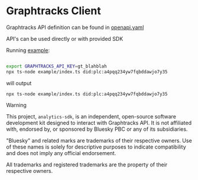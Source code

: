 # Graphtracks Client


Graphtracks API definition can be found in [openapi.yaml](./openapi.yaml)

API's can be used directly or with provided SDK

Running [example](./example/index.ts):

```bash

export GRAPHTRACKS_API_KEY=gt_blahblah
npx ts-node example/index.ts did:plc:a4pqq234yw7fqbddawjo7y35 
```
will output

```
npx ts-node example/index.ts did:plc:a4pqq234yw7fqbddawjo7y35
```



> [!WARNING]
> This project, `analytics-sdk`, is an independent, open-source software development kit designed to interact with Graphtracks API. It is not affiliated with, endorsed by, or sponsored by Bluesky PBC or any of its subsidiaries.
>
> "Bluesky" and related marks are trademarks of their respective owners. Use of these names is solely for descriptive purposes to indicate compatibility and does not imply any official endorsement.
>
> All trademarks and registered trademarks are the property of their respective owners.
